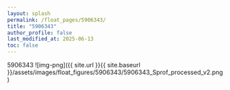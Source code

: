 ```yaml
---
layout: splash
permalink: /float_pages/5906343/
title: "5906343"
author_profile: false
last_modified_at: 2025-06-13
toc: false
---
```

 
5906343
![img-png]({{ site.url }}{{ site.baseurl }}/assets/images/float_figures/5906343/5906343_Sprof_processed_v2.png)